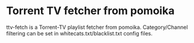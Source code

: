 Torrent TV fetcher from pomoika
=================================

ttv-fetch is a Torrent-TV playlist fetcher from pomoika.
Category/Channel filtering can be set in whitecats.txt/blacklist.txt config files.

